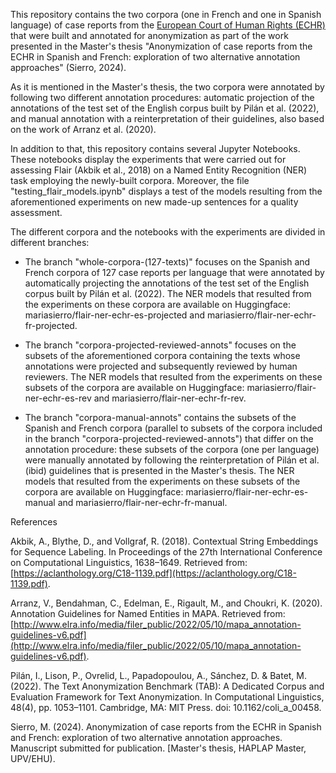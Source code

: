 This repository contains the two corpora (one in French and one in Spanish language) of case reports from the [European Court of Human Rights (ECHR)](https://hudoc.echr.coe.int/#{%22documentcollectionid2%22:[%22GRANDCHAMBER%22,%22CHAMBER%22]}) that were built and annotated for anonymization as part of the work presented in the Master's thesis "Anonymization of case reports from the ECHR in Spanish and French: exploration of two alternative annotation approaches" (Sierro, 2024).

As it is mentioned in the Master's thesis, the two corpora were annotated by following two different annotation procedures: automatic projection of the annotations of the test set of the English corpus built by Pilán et al. (2022), and manual annotation with a reinterpretation of their guidelines, also based on the work of Arranz et al. (2020).

In addition to that, this repository contains several Jupyter Notebooks. These notebooks display the experiments that were carried out for assessing Flair (Akbik et al., 2018) on a Named Entity Recognition (NER) task employing the newly-built corpora. Moreover, the file "testing_flair_models.ipynb" displays a test of the models resulting from the aforementioned experiments on new made-up sentences for a quality assessment.

The different corpora and the notebooks with the experiments are divided in different branches:

- The branch "whole-corpora-(127-texts)" focuses on the Spanish and French corpora of 127 case reports per language that were annotated by automatically projecting the annotations of the test set of the English corpus built by Pilán et al. (2022). The NER models that resulted from the experiments on these corpora are available on Huggingface: mariasierro/flair-ner-echr-es-projected and mariasierro/flair-ner-echr-fr-projected.

- The branch "corpora-projected-reviewed-annots" focuses on the subsets of the aforementioned corpora containing the texts whose annotations were projected and subsequently reviewed by human reviewers. The NER models that resulted from the experiments on these subsets of the corpora are available on Huggingface: mariasierro/flair-ner-echr-es-rev and mariasierro/flair-ner-echr-fr-rev.

- The branch "corpora-manual-annots" contains the subsets of the Spanish and French corpora (parallel to subsets of the corpora included in the branch "corpora-projected-reviewed-annots") that differ on the annotation procedure: these subsets of the corpora (one per language) were manually annotated by following the reinterpretation of Pilán et al. (ibid) guidelines that is presented in the Master's thesis. The NER models that resulted from the experiments on these subsets of the corpora are available on Huggingface: mariasierro/flair-ner-echr-es-manual and mariasierro/flair-ner-echr-fr-manual.

References

Akbik, A., Blythe, D., and Vollgraf, R. (2018). Contextual String Embeddings for Sequence Labeling. In Proceedings of the 27th International Conference on Computational Linguistics, 1638–1649. Retrieved from: [https://aclanthology.org/C18-1139.pdf](https://aclanthology.org/C18-1139.pdf).

Arranz, V., Bendahman, C., Edelman, E., Rigault, M., and Choukri, K. (2020). Annotation Guidelines for Named Entities in MAPA. Retrieved from: [http://www.elra.info/media/filer_public/2022/05/10/mapa_annotation-guidelines-v6.pdf](http://www.elra.info/media/filer_public/2022/05/10/mapa_annotation-guidelines-v6.pdf).

Pilán, I., Lison, P., Ovrelid, L., Papadopoulou, A., Sánchez, D. & Batet, M. (2022). The Text Anonymization Benchmark (TAB): A Dedicated Corpus and Evaluation Framework for Text Anonymization. In Computational Linguistics, 48(4), pp. 1053–1101. Cambridge, MA: MIT Press. doi: 10.1162/coli_a_00458.

Sierro, M. (2024). Anonymization of case reports from the ECHR in Spanish and French: exploration of two alternative annotation approaches. Manuscript submitted for publication. [Master's thesis, HAPLAP Master, UPV/EHU).


